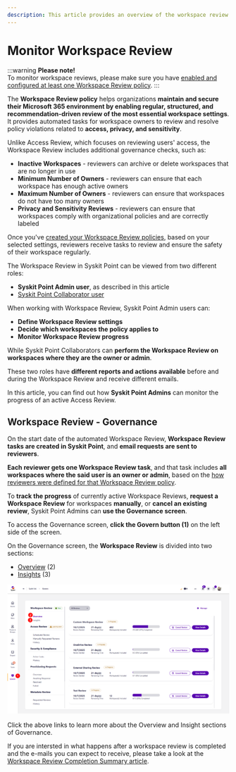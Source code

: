 ```yaml
---
description: This article provides an overview of the workspace review process for Syskit Point Admins.
---
```


# Monitor Workspace Review

:::warning
**Please note!**\
To monitor workspace reviews, please make sure you have [enabled and configured at least one Workspace Review policy](../setup-workspace-review.md).
:::

The **Workspace Review policy** helps organizations **maintain and secure their Microsoft 365 environment by enabling regular, structured, and recommendation-driven review of the most essential workspace settings**. It provides automated tasks for workspace owners to review and resolve policy violations related to **access, privacy, and sensitivity**. 

Unlike Access Review, which focuses on reviewing users' access, the Workspace Review includes additional governance checks, such as: 

* **Inactive Workspaces** - reviewers can archive or delete workspaces that are no longer in use
* **Minimum Number of Owners** - reviewers can ensure that each workspace has enough active owners
* **Maximum Number of Owners** - reviewers can ensure that workspaces do not have too many owners
* **Privacy and Sensitivity Reviews** - reviewers can ensure that workspaces comply with organizational policies and are correctly labeled

Once you've [created your Workspace Review policies](../setup-workspace-review.md), based on your selected settings, reviewers receive tasks to review and ensure the safety of their workspace regularly.  

The Workspace Review in Syskit Point can be viewed from two different roles:

* **Syskit Point Admin user**, as described in this article
* [Syskit Point Collaborator user](../../../point-collaborators/workspace-review/workspace-review-overview.md)

When working with Workspace Review, Syskit Point Admin users can:

* **Define Workspace Review settings**
* **Decide which workspaces the policy applies to**
* **Monitor Workspace Review progress**

While Syskit Point Collaborators can **perform the Workspace Review on workspaces where they are the owner or admin**.

These two roles have **different reports and actions available** before and during the Workspace Review and receive different emails.

In this article, you can find out how **Syskit Point Admins** can monitor the progress of an active Access Review.

## Workspace Review - Governance

On the start date of the automated Workspace Review, **Workspace Review tasks are created in Syskit Point**, and **email requests are sent to reviewers**.

**Each reviewer gets one Workspace Review task**, and that task includes **all workspaces where the said user is an owner or admin**, based on the [how reviewers were defined for that Workspace Review policy](../../../governance-and-automation/workspace-review/setup-workspace-review.md).

To **track the progress** of currently active Workspace Reviews, **request a Workspace Review** for workspaces **manually**, or **cancel an existing review**, Syskit Point Admins can **use the Governance screen**. 

To access the Governance screen, **click the Govern button (1)** on the left side of the screen.

On the Governance screen, the **Workspace Review** is divided into two sections:
* [Overview](workspace-review-overview.md) (2)
* [Insights](workspace-review-insights.md) (3)

![Governance - Workspace Review](../../../../static/img/monitor-workspace-review-governance.png)

Click the above links to learn more about the Overview and Insight sections of Governance. 

If you are intersted in what happens after a workspace review is completed and the e-mails you can expect to receive, please take a look at the [Workspace Review Completion Summary article](workspace-review-insights.md).

